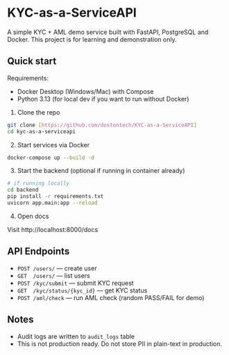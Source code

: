 # KYC-as-a-ServiceAPI

A simple KYC + AML demo service built with FastAPI, PostgreSQL and Docker. This project is for learning and demonstration only.

## Quick start

Requirements:
- Docker Desktop (Windows/Mac) with Compose
- Python 3.13 (for local dev if you want to run without Docker)

1. Clone the repo

```bash
git clone [https://github.com/dostontech/KYC-as-a-ServiceAPI]
cd kyc-as-a-serviceapi
```

2. Start services via Docker

```bash
docker-compose up --build -d
```

3. Start the backend (optional if running in container already)

```bash
# if running locally
cd backend
pip install -r requirements.txt
uvicorn app.main:app --reload
```

4. Open docs

Visit http://localhost:8000/docs

## API Endpoints
- `POST /users/` — create user
- `GET  /users/` — list users
- `POST /kyc/submit` — submit KYC request
- `GET  /kyc/status/{kyc_id}` — get KYC status
- `POST /aml/check` — run AML check (random PASS/FAIL for demo)

## Notes
- Audit logs are written to `audit_logs` table
- This is not production ready. Do not store PII in plain-text in production.

